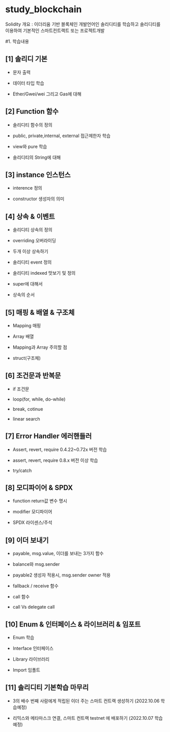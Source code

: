 # study_blockchain
Solidity
개요 : 
이더리움 기반 블록체인 개발언어인 솔리디티를 학습하고 
솔리디티를 이용하여 기본적인 스마트컨트랙트 또는 프로젝트개발

#1. 학습내용 

[1] 솔리디 기본
--
- 문자 출력

- 데이터 타입 학습

- Ether/Gwei/wei 그리고 Gas에 대해

[2] Function 함수
--
- 솔리디티 함수의 정의

- public, private,internal, external 접근제한자 학습

- view와 pure 학습

- 솔리디티의 String에 대해

[3] instance 인스턴스
--
- interence 정의

- constructor 생성자의 의미

[4] 상속 & 이벤트
--
- 솔리디티 상속의 정의

- overriding 오버라이딩

- 두개 이상 상속하기

- 솔리디티 event 정의

- 솔리디티 indexed 맛보기 및 정의

- super에 대해서

- 상속의 순서

[5] 매핑 & 배열 & 구조체
--
- Mapping 매핑

- Array 배열

- Mapping과 Array 주의할 점

- struct(구조체)

[6] 조건문과 반복문
--
- if 조건문

- loop(for, while, do-while) 

- break, cotinue 

- linear search

[7] Error Handler 에러핸들러
--
- Assert, revert, require 0.4.22~0.72x 버전 학습

- assert, revert, require 0.8.x 버전 이상 학습

- try/catch

[8] 모디파이어 & SPDX
--
- function return값 변수 명시

- modifier 모디파이어

- SPDX 라이센스/주석

[9] 이더 보내기
--
- payable, msg.value, 이더를 보내는 3가지 함수

- balance와 msg.sender

- payable2 생성자 적용시, msg.sender owner 적용

- fallback / receive 함수

- call 함수

- call Vs delegate call

[10] Enum & 인터페이스 & 라이브러리 & 임포트
--
- Enum 학습

- Interface 인터페이스

- Library 라이브러리

- Import 임폴트 

[11] 솔리디티 기본학습 마무리
--
- 3의 배수 번째 사람에게 적립된 이더 주는 스마트 컨트랙 생성하기 (2022.10.06 학습예정)

- 리믹스와 메타마스크 연결, 스마트 컨트랙 testnet 에 배포하기 (2022.10.07 학습예정)
